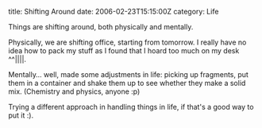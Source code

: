 title: Shifting Around
date: 2006-02-23T15:15:00Z
category: Life

Things are shifting around, both physically and mentally.

Physically, we are shifting office, starting from tomorrow. I really have no idea how to pack my stuff as I found that I hoard too much on my desk ^^||||.

Mentally… well, made some adjustments in life: picking up fragments, put them in a container and shake them up to see whether they make a solid mix. (Chemistry and physics, anyone :p)

Trying a different approach in handling things in life, if that's a good way to put it :).
